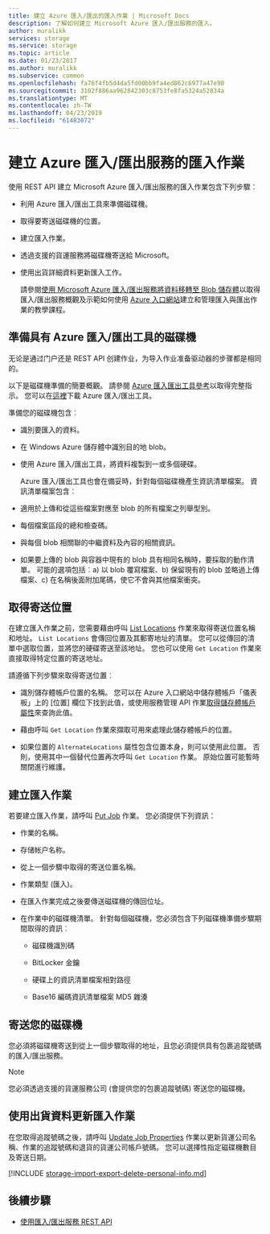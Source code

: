 ```yaml
---
title: 建立 Azure 匯入/匯出的匯入作業 | Microsoft Docs
description: 了解如何建立 Microsoft Azure 匯入/匯出服務的匯入。
author: muralikk
services: storage
ms.service: storage
ms.topic: article
ms.date: 01/23/2017
ms.author: muralikk
ms.subservice: common
ms.openlocfilehash: fa76f4fb5d4da5fd00bb9fa4ed862c6977a47e90
ms.sourcegitcommit: 3102f886aa962842303c8753fe8fa5324a52834a
ms.translationtype: MT
ms.contentlocale: zh-TW
ms.lasthandoff: 04/23/2019
ms.locfileid: "61483072"
---
```

# <a name="creating-an-import-job-for-the-azure-importexport-service"></a>建立 Azure 匯入/匯出服務的匯入作業

使用 REST API 建立 Microsoft Azure 匯入/匯出服務的匯入作業包含下列步驟︰

- 利用 Azure 匯入/匯出工具來準備磁碟機。

- 取得要寄送磁碟機的位置。

- 建立匯入作業。

- 透過支援的貨運服務將磁碟機寄送給 Microsoft。

- 使用出貨詳細資料更新匯入工作。

  請參閱[使用 Microsoft Azure 匯入/匯出服務將資料移轉至 Blob 儲存體](storage-import-export-service.md)以取得匯入/匯出服務概觀及示範如何使用 [Azure 入口網站](https://portal.azure.com/)建立和管理匯入與匯出作業的教學課程。

## <a name="preparing-drives-with-the-azure-importexport-tool"></a>準備具有 Azure 匯入/匯出工具的磁碟機

无论是通过门户还是 REST API 创建作业，为导入作业准备驱动器的步骤都是相同的。

以下是磁碟機準備的簡要概觀。 請參閱 [Azure 匯入匯出工具參考](storage-import-export-tool-how-to-v1.md)以取得完整指示。 您可以在[這裡](https://go.microsoft.com/fwlink/?LinkID=301900)下載 Azure 匯入/匯出工具。

準備您的磁碟機包含︰

- 識別要匯入的資料。

- 在 Windows Azure 儲存體中識別目的地 blob。

- 使用 Azure 匯入/匯出工具，將資料複製到一或多個硬碟。

  Azure 匯入/匯出工具也會在備妥時，針對每個磁碟機產生資訊清單檔案。 資訊清單檔案包含︰

- 適用於上傳和從這些檔案對應至 blob 的所有檔案之列舉型別。

- 每個檔案區段的總和檢查碼。

- 與每個 blob 相關聯的中繼資料及內容的相關資訊。

- 如果要上傳的 blob 與容器中現有的 blob 具有相同名稱時，要採取的動作清單。 可能的選項包括︰a) 以 blob 覆寫檔案、b) 保留現有的 blob 並略過上傳檔案、c) 在名稱後面附加尾碼，使它不會與其他檔案衝突。

## <a name="obtaining-your-shipping-location"></a>取得寄送位置

在建立匯入作業之前，您需要藉由呼叫 [List Locations](https://docs.microsoft.com/rest/api/storageimportexport/locations/list) 作業來取得寄送位置名稱和地址。 `List Locations` 會傳回位置及其郵寄地址的清單。 您可以從傳回的清單中選取位置，並將您的硬碟寄送至該地址。 您也可以使用 `Get Location` 作業來直接取得特定位置的寄送地址。

 請遵循下列步驟來取得寄送位置︰

-   識別儲存體帳戶位置的名稱。 您可以在 Azure 入口網站中儲存體帳戶「儀表板」上的 [位置] 欄位下找到此值，或使用服務管理 API 作業[取得儲存體帳戶屬性](/rest/api/storagerp/storageaccounts)來查詢此值。

-   藉由呼叫 `Get Location` 作業來擷取可用來處理此儲存體帳戶的位置。

-   如果位置的 `AlternateLocations` 屬性包含位置本身，則可以使用此位置。 否則，使用其中一個替代位置再次呼叫 `Get Location` 作業。 原始位置可能暫時關閉進行維護。

## <a name="creating-the-import-job"></a>建立匯入作業
若要建立匯入作業，請呼叫 [Put Job](/rest/api/storageimportexport/jobs) 作業。 您必須提供下列資訊：

-   作業的名稱。

-   存储帐户名称。

-   從上一個步驟中取得的寄送位置名稱。

-   作業類型 (匯入)。

-   在匯入作業完成之後要傳送磁碟機的傳回位址。

-   在作業中的磁碟機清單。 針對每個磁碟機，您必須包含下列磁碟機準備步驟期間取得的資訊︰

    -   磁碟機識別碼

    -   BitLocker 金鑰

    -   硬碟上的資訊清單檔案相對路徑

    -   Base16 編碼資訊清單檔案 MD5 雜湊

## <a name="shipping-your-drives"></a>寄送您的磁碟機
您必須將磁碟機寄送到從上一個步驟取得的地址，且您必須提供具有包裹追蹤號碼的匯入/匯出服務。

> [!NOTE]
>  您必須透過支援的貨運服務公司 (會提供您的包裹追蹤號碼) 寄送您的磁碟機。

## <a name="updating-the-import-job-with-your-shipping-information"></a>使用出貨資料更新匯入作業
在您取得追蹤號碼之後，請呼叫 [Update Job Properties](https://docs.microsoft.com/rest/api/storageimportexport/Jobs/Update) 作業以更新貨運公司名稱、作業的追蹤號碼和退貨的貨運公司帳戶號碼。 您可以選擇性指定磁碟機數目及寄送日期。

[!INCLUDE [storage-import-export-delete-personal-info.md](../../../includes/storage-import-export-delete-personal-info.md)]

## <a name="next-steps"></a>後續步驟

* [使用匯入/匯出服務 REST API](storage-import-export-using-the-rest-api.md)
